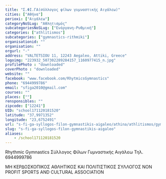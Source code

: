 ```yaml
---
title: "Σ.ΦΙ.ΓΑ(σύλλογος φίλων γυμναστικής Αιγάλεω)"
cities: ["Αθήνα"]
perioxi: ["Αιγάλεω"]
categoryNoSLug: "Αθλητισμός"
subcategoriesNoSLug: ["Ενόργανη-Ρυθμική"]
categories: ["athlitismos"]
subcategories: ["gymnastics-rithmiki"]
organisationid: ""
organisation: ""
orgurl: "-"
address: "VALTETSIOU 11, 12243 Aegaleo, Attiki, Greece"
logoimg: "223932_507302289284157_1160977415_n.jpg"
profilePhoto : "downloaded"
coverPhoto : "downloaded"
website: ""
facebook: "www.facebook.com/RhytmicsGymnastics"
phone: "6944999786"
email: "sfiga2010@gmail.com"
courses: ""
places: [""]
rensponsibles: ""
zipcode: ["12241"]
UID: "school171120181520"
latitude: "37,9971352"
longitude: "23,6752491"
url: "s-fi-ga-syllogos-filon-gymnastikis-aigaleo/athina/athlitismos/gymnastics-rithmiki"
slug: "s-fi-ga-syllogos-filon-gymnastikis-aigaleo"
aliases:
    - /school171120181520
---
```



Rhythmic Gymnastics Σύλλογος Φίλων Γυμναστικής Αιγάλεω Τηλ. 6944999786

ΜΗ ΚΕΡΔΟΣΚΟΠΙΚΟΣ ΑΘΛΗΤΙΚΟΣ ΚΑΙ ΠΟΛΙΤΙΣΤΙΚΟΣ ΣΥΛΛΟΓΟΣ NON PROFIT SPORTS AND CULTURAL ASSOCIATION